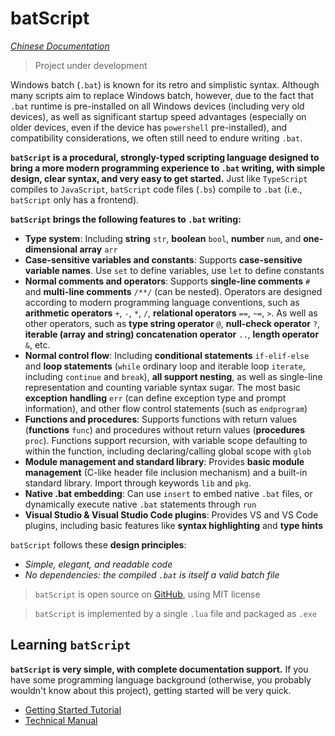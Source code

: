 # batScript

[*Chinese Documentation*](README-zh.md)

> Project under development

Windows batch (`.bat`) is known for its retro and simplistic syntax. Although many scripts aim to replace Windows batch, however, due to the fact that `.bat` runtime is pre-installed on all Windows devices (including very old devices), as well as significant startup speed advantages (especially on older devices, even if the device has `powershell` pre-installed), and compatibility considerations, we often still need to endure writing `.bat`.

**`batScript` is a procedural, strongly-typed scripting language designed to bring a more modern programming experience to `.bat` writing, with simple design, clear syntax, and very easy to get started.** Just like `TypeScript` compiles to `JavaScript`, `batScript` code files (`.bs`) compile to `.bat` (i.e., `batScript` only has a frontend).

**`batScript` brings the following features to `.bat` writing:**

- **Type system**: Including **string** `str`, **boolean** `bool`, **number** `num`, and **one-dimensional array** `arr`
- **Case-sensitive variables and constants**: Supports **case-sensitive variable names**. Use `set` to define variables, use `let` to define constants
- **Normal comments and operators**: Supports **single-line comments** `#` and **multi-line comments** `/**/` (can be nested). Operators are designed according to modern programming language conventions, such as **arithmetic operators** `+`, `-`, `*`, `/`, **relational operators** `==`, `~=`, `>`. As well as other operators, such as **type string operator** `@`, **null-check operator** `?`, **iterable (array and string) concatenation operator** `..`, **length operator** `&`, etc.
- **Normal control flow**: Including **conditional statements** `if-elif-else` and **loop statements** (`while` ordinary loop and iterable loop `iterate`, including `continue` and `break`), **all support nesting**, as well as single-line representation and counting variable syntax sugar. The most basic **exception handling** `err` (can define exception type and prompt information), and other flow control statements (such as `endprogram`)
- **Functions and procedures**: Supports functions with return values (**functions** `func`) and procedures without return values (**procedures** `proc`). Functions support recursion, with variable scope defaulting to within the function, including declaring/calling global scope with `glob`
- **Module management and standard library**: Provides **basic module management** (C-like header file inclusion mechanism) and a built-in standard library. Import through keywords `lib` and `pkg`.  
- **Native .bat embedding**: Can use `insert` to embed native `.bat` files, or dynamically execute native `.bat` statements through `run`
- **Visual Studio & Visual Studio Code plugins**: Provides VS and VS Code plugins, including basic features like **syntax highlighting** and **type hints**

`batScript` follows these **design principles**:

- *Simple, elegant, and readable code*
- *No dependencies: the compiled `.bat` is itself a valid batch file*

> `batScript` is open source on [GitHub](https://github.com/Water-Run/batScript/tree/main), using MIT license

> `batScript` is implemented by a single `.lua` file and packaged as `.exe`

## Learning `batScript`

**`batScript` is very simple, with complete documentation support.** If you have some programming language background (otherwise, you probably wouldn't know about this project), getting started will be very quick.

- [Getting Started Tutorial](./doc/en/guide/01-tutorial-index.md)
- [Technical Manual](./doc/en/manual/manual-guide.md)